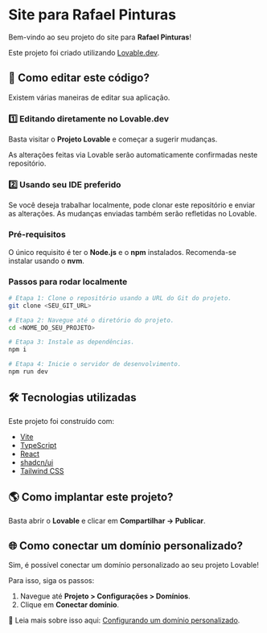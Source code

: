 # Site para Rafael Pinturas

Bem-vindo ao seu projeto do site para **Rafael Pinturas**!

Este projeto foi criado utilizando [Lovable.dev](https://lovable.dev).

## 🚀 Como editar este código?

Existem várias maneiras de editar sua aplicação.

### 1️⃣ Editando diretamente no Lovable.dev
Basta visitar o **Projeto Lovable** e começar a sugerir mudanças.

As alterações feitas via Lovable serão automaticamente confirmadas neste repositório.

### 2️⃣ Usando seu IDE preferido
Se você deseja trabalhar localmente, pode clonar este repositório e enviar as alterações. As mudanças enviadas também serão refletidas no Lovable.

### Pré-requisitos
O único requisito é ter o **Node.js** e o **npm** instalados. Recomenda-se instalar usando o **nvm**.

### Passos para rodar localmente
```sh
# Etapa 1: Clone o repositório usando a URL do Git do projeto.
git clone <SEU_GIT_URL>

# Etapa 2: Navegue até o diretório do projeto.
cd <NOME_DO_SEU_PROJETO>

# Etapa 3: Instale as dependências.
npm i

# Etapa 4: Inicie o servidor de desenvolvimento.
npm run dev
```

## 🛠 Tecnologias utilizadas
Este projeto foi construído com:

- [Vite](https://vitejs.dev/)
- [TypeScript](https://www.typescriptlang.org/)
- [React](https://react.dev/)
- [shadcn/ui](https://ui.shadcn.com/)
- [Tailwind CSS](https://tailwindcss.com/)

## 🌎 Como implantar este projeto?

Basta abrir o **Lovable** e clicar em **Compartilhar → Publicar**.

## 🌐 Como conectar um domínio personalizado?
Sim, é possível conectar um domínio personalizado ao seu projeto Lovable!

Para isso, siga os passos:
1. Navegue até **Projeto > Configurações > Domínios**.
2. Clique em **Conectar domínio**.

📖 Leia mais sobre isso aqui: [Configurando um domínio personalizado](https://lovable.dev/docs/domains).
